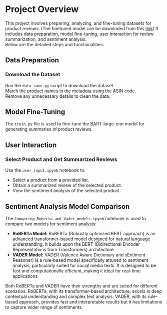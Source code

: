 # Project Overview

This project involves preparing, analyzing, and fine-tuning datasets for product reviews. (The finetuned model can be downloded from this [link](https://drive.google.com/drive/folders/1SQZ1QVrkETCadQtaSjWafvBbBTXoQI6j?usp=sharing)) 
It includes data preparation, model fine-tuning, user interaction for review summarization, and sentiment analysis.  
Below are the detailed steps and functionalities:

## Data Preparation

### Download the Dataset

Run the `data_save.py` script to download the dataset.<br>
Match the product names in the metadata using the ASIN code.<br>
Remove any unnecessary details to clean the data.

## Model Fine-Tuning

The `train.py` file is used to fine-tune the BART-large-cnn model for generating summaries of product reviews.

## User Interaction

### Select Product and Get Summarized Reviews

Use the `user_input.ipynb` notebook to:  
- Select a product from a provided list.  
- Obtain a summarized review of the selected product.  
- View the sentiment analysis of the selected product.

## Sentiment Analysis Model Comparison

The `Comapring_Roberta_and_Vader_models.ipynb` notebook is used to compare two models for sentiment analysis:  
- **RoBERTa Model:** RoBERTa (Robustly optimized BERT approach) is an advanced transformer-based model designed for natural language understanding. It builds upon the BERT (Bidirectional Encoder Representations from Transformers) architecture
- **VADER Model:** VADER (Valence Aware Dictionary and sEntiment Reasoner) is a rule-based model specifically attuned to sentiment analysis, particularly suited for social media texts. It is designed to be fast and computationally efficient, making it ideal for real-time applications

Both RoBERTa and VADER have their strengths and are suited for different scenarios. RoBERTa, with its transformer-based architecture, excels in deep contextual understanding and complex text analysis. VADER, with its rule-based approach, provides fast and interpretable results but it has limitations to capture wider range of sentiments. 

